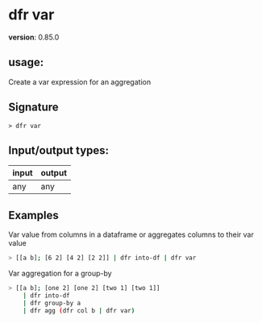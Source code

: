 # dfr var

**version**: 0.85.0

## **usage**:

Create a var expression for an aggregation

## Signature

`> dfr var `

## Input/output types:

| input | output |
| ----- | ------ |
| any   | any    |

## Examples

Var value from columns in a dataframe or aggregates columns to their var value

```bash
> [[a b]; [6 2] [4 2] [2 2]] | dfr into-df | dfr var
```

Var aggregation for a group-by

```bash
> [[a b]; [one 2] [one 2] [two 1] [two 1]]
    | dfr into-df
    | dfr group-by a
    | dfr agg (dfr col b | dfr var)
```
